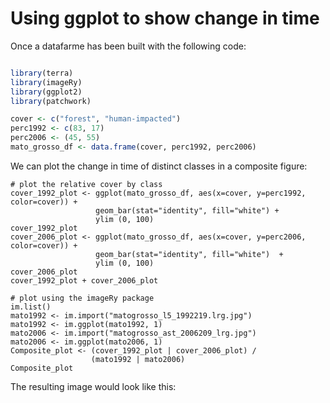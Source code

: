 # Using ggplot to show change in time

Once a datafarme has been built with the following code:

``` r

library(terra)
library(imageRy)
library(ggplot2)
library(patchwork)

cover <- c("forest", "human-impacted")
perc1992 <- c(83, 17)
perc2006 <- (45, 55)
mato_grosso_df <- data.frame(cover, perc1992, perc2006)
```

We can plot the change in time of distinct classes in a composite figure:

```
# plot the relative cover by class
cover_1992_plot <- ggplot(mato_grosso_df, aes(x=cover, y=perc1992, color=cover)) +
                   geom_bar(stat="identity", fill="white") +
                   ylim (0, 100)
cover_1992_plot
cover_2006_plot <- ggplot(mato_grosso_df, aes(x=cover, y=perc2006, color=cover)) +
                   geom_bar(stat="identity", fill="white")  +
                   ylim (0, 100)
cover_2006_plot
cover_1992_plot + cover_2006_plot

# plot using the imageRy package
im.list()
mato1992 <- im.import("matogrosso_l5_1992219.lrg.jpg")
mato1992 <- im.ggplot(mato1992, 1)
mato2006 <- im.import("matogrosso_ast_2006209_lrg.jpg")
mato2006 <- im.ggplot(mato2006, 1)
Composite_plot <- (cover_1992_plot | cover_2006_plot) /
                  (mato1992 | mato2006)
Composite_plot
```

The resulting image would look like this:

